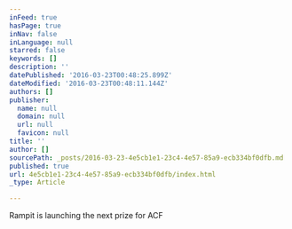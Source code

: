 ```yaml
---
inFeed: true
hasPage: true
inNav: false
inLanguage: null
starred: false
keywords: []
description: ''
datePublished: '2016-03-23T00:48:25.899Z'
dateModified: '2016-03-23T00:48:11.144Z'
authors: []
publisher:
  name: null
  domain: null
  url: null
  favicon: null
title: ''
author: []
sourcePath: _posts/2016-03-23-4e5cb1e1-23c4-4e57-85a9-ecb334bf0dfb.md
published: true
url: 4e5cb1e1-23c4-4e57-85a9-ecb334bf0dfb/index.html
_type: Article

---
```

Rampit is launching the next prize for ACF
